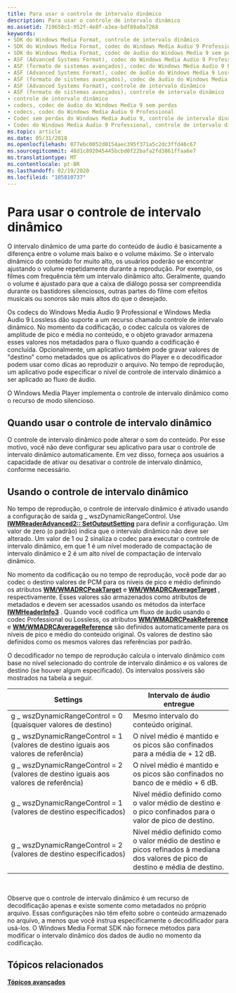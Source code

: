 ```yaml
---
title: Para usar o controle de intervalo dinâmico
description: Para usar o controle de intervalo dinâmico
ms.assetid: 719658c1-952f-4e8f-a3ea-bdf89a0a7268
keywords:
- SDK do Windows Media Format, controle de intervalo dinâmico
- SDK do Windows Media Format, codec do Windows Media Audio 9 Professional
- SDK do Windows Media Format, codec de áudio do Windows Media 9 sem perdas
- ASF (Advanced Systems Format), codec do Windows Media Audio 9 Professional
- ASF (formato de sistemas avançados), codec do Windows Media Audio 9 Professional
- ASF (Advanced Systems Format), codec de áudio do Windows Media 9 Lossless
- ASF (formato de sistemas avançados), codec de áudio do Windows Media 9 Lossless
- ASF (Advanced Systems Format), controle de intervalo dinâmico
- ASF (formato de sistemas avançados), controle de intervalo dinâmico
- controle de intervalo dinâmico
- codecs, codec de áudio do Windows Media 9 sem perdas
- codecs, codec do Windows Media Audio 9 Professional
- Codec sem perdas do Windows Media Audio 9, controle de intervalo dinâmico
- Codec do Windows Media Audio 9 Professional, controle de intervalo dinâmico
ms.topic: article
ms.date: 05/31/2018
ms.openlocfilehash: 077ebc0052d0154aec395f371a5c2dc3ffd46c67
ms.sourcegitcommit: 48d1c892045445bcbd0f22bafa2fd3861ffaa6e7
ms.translationtype: MT
ms.contentlocale: pt-BR
ms.lasthandoff: 02/19/2020
ms.locfileid: "105810737"
---
```

# <a name="to-use-dynamic-range-control"></a>Para usar o controle de intervalo dinâmico

O intervalo dinâmico de uma parte do conteúdo de áudio é basicamente a diferença entre o volume mais baixo e o volume máximo. Se o intervalo dinâmico do conteúdo for muito alto, os usuários poderão se encontrar ajustando o volume repetidamente durante a reprodução. Por exemplo, os filmes com frequência têm um intervalo dinâmico alto. Geralmente, quando o volume é ajustado para que a caixa de diálogo possa ser compreendida durante os bastidores silenciosos, outras partes do filme com efeitos musicais ou sonoros são mais altos do que o desejado.

Os codecs do Windows Media Audio 9 Professional e Windows Media Audio 9 Lossless dão suporte a um recurso chamado controle de intervalo dinâmico. No momento da codificação, o codec calcula os valores de amplitude de pico e média no conteúdo, e o objeto gravador armazena esses valores nos metadados para o fluxo quando a codificação é concluída. Opcionalmente, um aplicativo também pode gravar valores de "destino" como metadados que os aplicativos do Player e o decodificador podem usar como dicas ao reproduzir o arquivo. No tempo de reprodução, um aplicativo pode especificar o nível de controle de intervalo dinâmico a ser aplicado ao fluxo de áudio.

O Windows Media Player implementa o controle de intervalo dinâmico como o recurso de modo silencioso.

## <a name="when-to-use-dynamic-range-control"></a>Quando usar o controle de intervalo dinâmico

O controle de intervalo dinâmico pode alterar o som do conteúdo. Por esse motivo, você não deve configurar seu aplicativo para usar o controle de intervalo dinâmico automaticamente. Em vez disso, forneça aos usuários a capacidade de ativar ou desativar o controle de intervalo dinâmico, conforme necessário.

## <a name="using-dynamic-range-control"></a>Usando o controle de intervalo dinâmico

No tempo de reprodução, o controle de intervalo dinâmico é ativado usando a configuração de saída g \_ wszDynamicRangeControl. Use [**IWMReaderAdvanced2:: SetOutputSetting**](/previous-versions/windows/desktop/api/Wmsdkidl/nf-wmsdkidl-iwmreaderadvanced2-setoutputsetting) para definir a configuração. Um valor de zero (o padrão) indica que o intervalo dinâmico não deve ser alterado. Um valor de 1 ou 2 sinaliza o codec para executar o controle de intervalo dinâmico, em que 1 é um nível moderado de compactação de intervalo dinâmico e 2 é um alto nível de compactação de intervalo dinâmico.

No momento da codificação ou no tempo de reprodução, você pode dar ao codec o destino valores de PCM para os níveis de pico e médio definindo os atributos [**WM/WMADRCPeakTarget**](wm-wmadrcpeaktarget.md) e [**WM/WMADRCAverageTarget**](wm-wmadrcaveragetarget.md) , respectivamente. Esses valores são armazenados como atributos de metadados e devem ser acessados usando os métodos da interface [**IWMHeaderInfo3**](/previous-versions/windows/desktop/api/wmsdkidl/nn-wmsdkidl-iwmheaderinfo3) . Quando você codifica um fluxo de áudio usando o codec Professional ou Lossless, os atributos [**WM/WMADRCPeakReference**](wm-wmadrcpeakreference.md) e [**WM/WMADRCAverageReference**](wm-wmadrcaveragereference.md) são definidos automaticamente para os níveis de pico e médio do conteúdo original. Os valores de destino são definidos como os mesmos valores das referências por padrão.

O decodificador no tempo de reprodução calcula o intervalo dinâmico com base no nível selecionado do controle de intervalo dinâmico e os valores de destino (se houver algum especificado). Os intervalos possíveis são mostrados na tabela a seguir.



| Settings                                                                | Intervalo de áudio entregue                                                                                                     |
|-------------------------------------------------------------------------|------------------------------------------------------------------------------------------------------------------------------|
| g \_ wszDynamicRangeControl = 0 (quaisquer valores de destino)                       | Mesmo intervalo do conteúdo original.                                                                                          |
| g \_ wszDynamicRangeControl = 1 (valores de destino iguais aos valores de referência) | O nível médio é mantido e os picos são confinados para a média de + 12 dB.                                                    |
| g \_ wszDynamicRangeControl = 2 (valores de destino iguais aos valores de referência) | O nível médio é mantido e os picos são confinados no banco de e médio + 6 dB.                                                     |
| g \_ wszDynamicRangeControl = 1 (valores de destino especificados)                 | Nível médio definido como o valor médio de destino e o pico confinados para o valor de pico de destino.                                   |
| g \_ wszDynamicRangeControl = 2 (valores de destino especificados)                 | Nível médio definido como o valor médio de destino e picos refinados à mediana dos valores de pico de destino e média de destino. |



 

Observe que o controle de intervalo dinâmico é um recurso de decodificação apenas e existe somente como metadados no próprio arquivo. Essas configurações não têm efeito sobre o conteúdo armazenado no arquivo, a menos que você instrua especificamente o decodificador para usá-los. O Windows Media Format SDK não fornece métodos para modificar o intervalo dinâmico dos dados de áudio no momento da codificação.

## <a name="related-topics"></a>Tópicos relacionados

<dl> <dt>

[**Tópicos avançados**](advanced-topics.md)
</dt> </dl>

 

 




